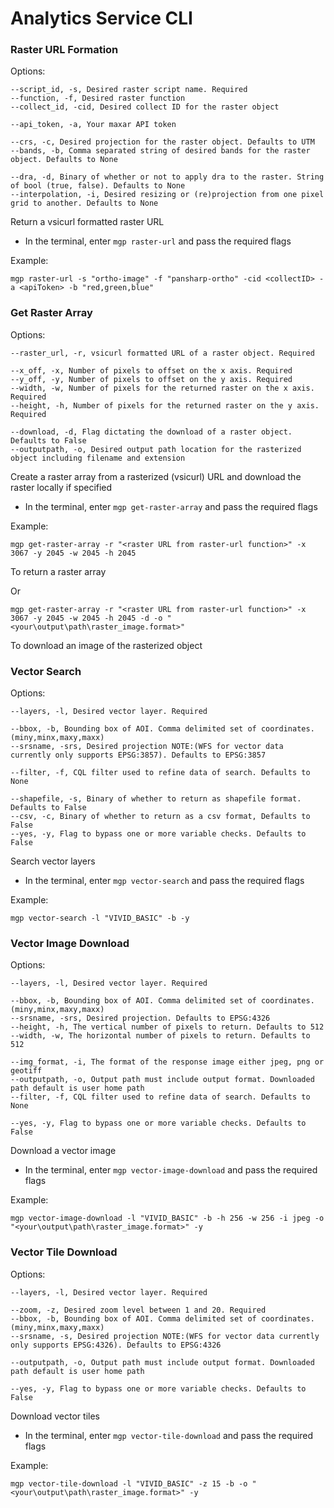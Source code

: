 # Analytics Service CLI

### Raster URL Formation
Options:

	--script_id, -s, Desired raster script name. Required
	--function, -f, Desired raster function
	--collect_id, -cid, Desired collect ID for the raster object
	
	--api_token, -a, Your maxar API token
	
	--crs, -c, Desired projection for the raster object. Defaults to UTM
	--bands, -b, Comma separated string of desired bands for the raster object. Defaults to None
	
	--dra, -d, Binary of whether or not to apply dra to the raster. String of bool (true, false). Defaults to None
	--interpolation, -i, Desired resizing or (re)projection from one pixel grid to another. Defaults to None
Return a vsicurl formatted raster URL

- In the terminal, enter `mgp raster-url` and pass the required flags

Example:

	mgp raster-url -s "ortho-image" -f "pansharp-ortho" -cid <collectID> -a <apiToken> -b "red,green,blue"

### Get Raster Array
Options:

	--raster_url, -r, vsicurl formatted URL of a raster object. Required

	--x_off, -x, Number of pixels to offset on the x axis. Required
	--y_off, -y, Number of pixels to offset on the y axis. Required
	--width, -w, Number of pixels for the returned raster on the x axis. Required
	--height, -h, Number of pixels for the returned raster on the y axis. Required
	
	--download, -d, Flag dictating the download of a raster object. Defaults to False
	--outputpath, -o, Desired output path location for the rasterized object including filename and extension
Create a raster array from a rasterized (vsicurl) URL and download the raster locally if specified

- In the terminal, enter `mgp get-raster-array` and pass the required flags

Example:

	mgp get-raster-array -r "<raster URL from raster-url function>" -x 3067 -y 2045 -w 2045 -h 2045
To return a raster array

Or

	mgp get-raster-array -r "<raster URL from raster-url function>" -x 3067 -y 2045 -w 2045 -h 2045 -d -o "<your\output\path\raster_image.format>"
To download an image of the rasterized object

### Vector Search
Options:

	--layers, -l, Desired vector layer. Required
	
	--bbox, -b, Bounding box of AOI. Comma delimited set of coordinates. (miny,minx,maxy,maxx)
	--srsname, -srs, Desired projection NOTE:(WFS for vector data currently only supports EPSG:3857). Defaults to EPSG:3857
	
	--filter, -f, CQL filter used to refine data of search. Defaults to None
	
	--shapefile, -s, Binary of whether to return as shapefile format. Defaults to False
	--csv, -c, Binary of whether to return as a csv format, Defaults to False
	--yes, -y, Flag to bypass one or more variable checks. Defaults to False
Search vector layers

- In the terminal, enter `mgp vector-search` and pass the required flags

Example:

	mgp vector-search -l "VIVID_BASIC" -b -y

### Vector Image Download
Options:

	--layers, -l, Desired vector layer. Required
	
	--bbox, -b, Bounding box of AOI. Comma delimited set of coordinates. (miny,minx,maxy,maxx)
	--srsname, -srs, Desired projection. Defaults to EPSG:4326
	--height, -h, The vertical number of pixels to return. Defaults to 512
	--width, -w, The horizontal number of pixels to return. Defaults to 512
	
	--img_format, -i, The format of the response image either jpeg, png or geotiff
	--outputpath, -o, Output path must include output format. Downloaded path default is user home path
	--filter, -f, CQL filter used to refine data of search. Defaults to None
	
	--yes, -y, Flag to bypass one or more variable checks. Defaults to False
Download a vector image

- In the terminal, enter `mgp vector-image-download` and pass the required flags

Example:

	mgp vector-image-download -l "VIVID_BASIC" -b -h 256 -w 256 -i jpeg -o "<your\output\path\raster_image.format>" -y

### Vector Tile Download
Options:

	--layers, -l, Desired vector layer. Required
	
	--zoom, -z, Desired zoom level between 1 and 20. Required
	--bbox, -b, Bounding box of AOI. Comma delimited set of coordinates. (miny,minx,maxy,maxx)
	--srsname, -s, Desired projection NOTE:(WFS for vector data currently only supports EPSG:4326). Defaults to EPSG:4326
	
	--outputpath, -o, Output path must include output format. Downloaded path default is user home path
	
	--yes, -y, Flag to bypass one or more variable checks. Defaults to False
Download vector tiles

- In the terminal, enter `mgp vector-tile-download` and pass the required flags

Example:

	mgp vector-tile-download -l "VIVID_BASIC" -z 15 -b -o "<your\output\path\raster_image.format>" -y
